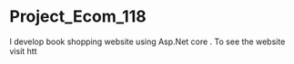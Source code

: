 # Project_Ecom_118
I develop book shopping website using Asp.Net core . To see the website visit htt 
